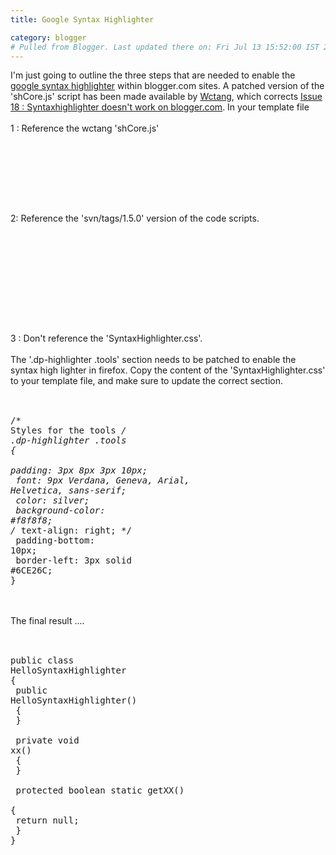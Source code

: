 ```yaml
---
title: Google Syntax Highlighter

category: blogger
# Pulled from Blogger. Last updated there on: Fri Jul 13 15:52:00 IST 2007
---
```

I'm just going to outline the three steps that are needed to enable the <a href="http://code.google.com/p/syntaxhighlighter/">google syntax highlighter</a> within blogger.com sites. A patched version of the 'shCore.js' script has been made available by <a href="http://blog.wctang.info/2007/06/blogger.html">Wctang</a>, which corrects <a href="http://code.google.com/p/syntaxhighlighter/issues/detail?id=18">Issue 18 : Syntaxhighlighter doesn't work on blogger.com</a>. In your template file<br /><br />1 : Reference the wctang 'shCore.js'<br /><br /><pre name="code" class="javascript"><br /><!-- syntaxhighlighter config  --><br /><script src='http://www.wctang.info/shCore.js' type='text/javascript'></script><br /></pre><br /><br />2: Reference the 'svn/tags/1.5.0' version of the code scripts.<br /><br /><pre name="code" class="javascript"><br /><script src='http://syntaxhighlighter.googlecode.com/svn/tags/1.5.0/Scripts/shBrushJScript.js' type='text/javascript'></script><br /><script src='http://syntaxhighlighter.googlecode.com/svn/tags/1.5.0/Scripts/shBrushJava.js' type='text/javascript'></script><br /><script src='http://syntaxhighlighter.googlecode.com/svn/tags/1.5.0/Scripts/shBrushXml.js' type='text/javascript'></script><br /><script src='http://syntaxhighlighter.googlecode.com/svn/tags/1.5.0/Scripts/shBrushCss.js' type='text/javascript'></script><br /><script src='http://syntaxhighlighter.googlecode.com/svn/tags/1.5.0/Scripts/shBrushCpp.js' type='text/javascript'></script><br /></pre><br /><br />3 : Don't reference the 'SyntaxHighlighter.css'.<br /><br />The '.dp-highlighter .tools' section needs to be patched to enable the syntax high lighter in firefox. Copy the content of the 'SyntaxHighlighter.css' to your template file, and make sure to update the correct section.<br /><br /><pre name='code' class='css'><br />/* Styles for the tools */<br />.dp-highlighter .tools <br />{<br /> padding: 3px 8px 3px 10px;<br /> font: 9px Verdana, Geneva, Arial, Helvetica, sans-serif;<br /> color: silver;<br /> background-color: #f8f8f8;<br />/* text-align: right; */<br /> padding-bottom: 10px;<br /> border-left: 3px solid #6CE26C;<br />}<br /></pre><br /><br />The final result ....<br /><br /><pre name="code" class="java"><br />public class HelloSyntaxHighlighter<br />{<br />  public HelloSyntaxHighlighter()<br />  {<br />  }<br /><br />  private void xx()<br />  {<br />  }<br /><br />  protected boolean static getXX()<br />  {<br />    return null;<br />  }<br />}<br /></pre>
